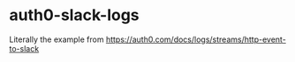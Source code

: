 # auth0-slack-logs
Literally the example from https://auth0.com/docs/logs/streams/http-event-to-slack
